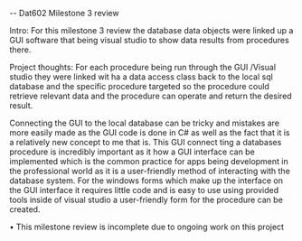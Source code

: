 -- Dat602 Milestone 3 review


Intro:
For this milestone 3 review the database data objects were linked up a GUI software that being visual studio to show data results from procedures there. 

Project  thoughts:
For each procedure being run through the GUI /Visual studio they were linked wit ha a data access class back to the local sql database and the specific 
procedure targeted  so the procedure could retrieve relevant data and the procedure can operate and return the desired result.

Connecting the GUI to the local database can be tricky and mistakes are more easily made as the GUI code is done in C# as well as the fact 
that it is a relatively new concept to me that is.
This GUI connect ting a databases procedure is incredibly important as it how a GUI interface can be implemented which is the common practice for apps 
being development in the professional world as it is a user-friendly method of interacting with the database system.
For the windows forms which make up the interface on the GUI interface it requires little code and is easy to use using provided tools inside of visual studio 
a user-friendly form for the procedure can be created.

•	This milestone review is incomplete due to ongoing work on this project
